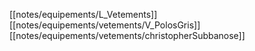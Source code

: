 [[notes/equipements/L_Vetements]] [[notes/equipements/vetements/V_PolosGris]] [[notes/equipements/vetements/christopherSubbanose]]